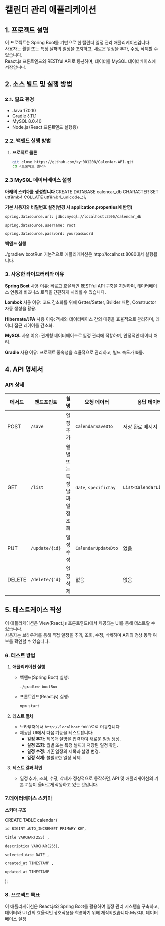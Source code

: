 # 캘린더 관리 애플리케이션

## 1. 프로젝트 설명

이 프로젝트는 Spring Boot를 기반으로 한 캘린더 일정 관리 애플리케이션입니다.  
사용자는 월별 또는 특정 날짜의 일정을 조회하고, 새로운 일정을 추가, 수정, 삭제할 수 있습니다.  
React.js 프론트엔드와 RESTful API로 통신하며, 데이터를 MySQL 데이터베이스에 저장합니다.


## 2. 소스 빌드 및 실행 방법

### 2.1. **필요 환경**
- Java 17.0.10
- Gradle 8.11.1
- MySQL 8.0.40
- Node.js (React 프론트엔드 실행용)

### 2.2. **백엔드 실행 방법**

1. **프로젝트 클론**
   ```bash
   git clone https://github.com/kyj001208/Calendar-API.git
   cd <프로젝트 폴더>
   
### 2.3 **MySQL 데이터베이스 설정**

**아래의 스키마를 생성합니다**
CREATE DATABASE calendar_db CHARACTER SET utf8mb4 COLLATE utf8mb4_unicode_ci;

**기본 사용자와 비밀번호 설정(변경 시 application.properties에 반영)**
  
    spring.datasource.url: jdbc:mysql://localhost:3306/calendar_db
    
    spring.datasource.username: root
    
    spring.datasource.password: yourpassword

**백엔드 실행**

./gradlew bootRun
기본적으로 애플리케이션은 http://localhost:8080에서 실행됩니다.

### 3. 사용한 라이브러리와 이유

**Spring Boot**
사용 이유: 빠르고 효율적인 RESTful API 구축을 지원하며, 데이터베이스 연동과 비즈니스 로직을 간편하게 처리할 수 있습니다.

**Lombok**
사용 이유: 코드 간소화를 위해 Getter/Setter, Builder 패턴, Constructor 자동 생성을 활용.

**Hibernate/JPA**
사용 이유: 객체와 데이터베이스 간의 매핑을 효율적으로 관리하며, 데이터 접근 레이어를 간소화.

**MySQL**
사용 이유: 관계형 데이터베이스로 일정 관리에 적합하며, 안정적인 데이터 처리.

**Gradle**
사용 이유: 프로젝트 종속성을 효율적으로 관리하고, 빌드 속도가 빠름.


## 4. API 명세서

### API 상세

| 메서드   | 엔드포인트      | 설명                          | 요청 데이터          | 응답 데이터             |
|----------|-----------------|-------------------------------|----------------------|-------------------------|
| POST     | `/save`         | 일정 추가                     | `CalendarSaveDto`    | 저장 완료 메시지        |
| GET      | `/list`         | 월별 또는 특정 날짜 일정 조회 | `date`, `specificDay` | `List<CalendarListDto>` |
| PUT      | `/update/{id}`  | 일정 수정                     | `CalendarUpdateDto`  | 없음                    |
| DELETE   | `/delete/{id}`  | 일정 삭제                     | 없음                 | 없음                    |

## 5. 테스트케이스 작성

이 애플리케이션은 View(React.js 프론트엔드)에서 제공되는 UI를 통해 테스트할 수 있습니다.  
사용자는 브라우저를 통해 직접 일정을 추가, 조회, 수정, 삭제하며 API의 정상 동작 여부를 확인할 수 있습니다.

### 6.  테스트 방법
1. **애플리케이션 실행**  
   - 백엔드(Spring Boot) 실행:  
     ```bash
     ./gradlew bootRun
     ```
   - 프론트엔드(React.js) 실행:  
     ```bash
     npm start
     ```

2. **테스트 절차**
   - 브라우저에서 `http://localhost:3000`으로 이동합니다.
   - 제공된 UI에서 다음 기능을 테스트합니다:
     - **일정 추가**: 제목과 설명을 입력하여 새로운 일정 생성.
     - **일정 조회**: 월별 또는 특정 날짜에 저장된 일정 확인.
     - **일정 수정**: 기존 일정의 제목과 설명 변경.
     - **일정 삭제**: 불필요한 일정 삭제.

3. **테스트 결과 확인**
   - 일정 추가, 조회, 수정, 삭제가 정상적으로 동작하면, API 및 애플리케이션의 기본 기능이 올바르게 작동하고 있는 것입니다.

### 7.데이터베이스 스키마
**스키마 구조**


CREATE TABLE calendar (

    id BIGINT AUTO_INCREMENT PRIMARY KEY,
    
    title VARCHAR(255) ,
    
    description VARCHAR(255),
    
    selected_date DATE ,
    
    created_at TIMESTAMP ,
    
    updated_at TIMESTAMP
    
);


### 8. 프로젝트 목표
이 애플리케이션은 React.js와 Spring Boot를 활용하여 일정 관리 시스템을 구축하고, 데이터와 UI 간의 효율적인 상호작용을 학습하기 위해 제작되었습니다.MySQL 데이터베이스 설정
